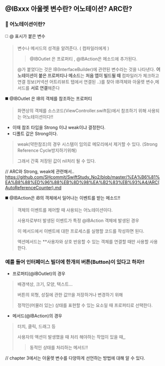 ## @IBxxx 아울렛 변수란? 어노테이션? ARC란?

### 🔭 어노테이션이란?
:white_medium_square: @ 표시가 붙은 변수
> 변수나 메서드의 성격을 알려준다. ( 컴파일러에게 )
>  > @IBOutlet 은 프로퍼티 , @IBAction은 메소드에 추가된다.
>  
>   @가 붙었다는 것은 IB(InterfaceBuilder)에 관련된 변수라는 것을 나타낸다.
> **어노테이션이 붙은 프로퍼티나 메소드**는 **처음 앱이 빌드될 때** 컴파일러가 체크하고 연결 정보(커넥션 어트리뷰트 탭에서 연결된 ..)를 찾아 IB객체와 아울렛 변수,메서드를 **서로 연결**해준다 

:black_medium_square: @IBOutlet 은 IB의 객체를 참조하는 프로퍼티

> 화면상의 객체를 소스코드(ViewController.swift등)에서 참조하기 위해 사용되는 어노테이션이다!!

- 이때  참조 타입을 Strong 이냐 weak이냐 결정한다. 
- 디폴트 값은 Strong이다.

> weak(약한참조)의 경우 시스템이 임의로 메모리에서 제거할 수 있다. (Strong Reference Cycle방지하기위해)
> 
>  그래서 간혹 저장된 값이 nil처리 될 수 있다.

// ARC와 Strong, weak에 관련해서..
https://github.com/SHcommit/SwiftStudy_No2/blob/master/%EA%B6%81%EA%B8%88%ED%96%88%EB%8D%98%EA%B2%83%EB%93%A4/ARC(AutoReferenceCounter).md

:black_medium_square: @IBAction은 iB의 객체에서 일어나는 이벤트를 받는 메소드!!

> 객체의 이벤트를 제어할 때 사용되는 어노테이션이다.
>
> 사용자로부터 발생된 이벤트가 특정 @IBAction 객체에 발생된 경우
>
> 이 메서드에서 이벤트에 대한 프로세스를 실행할 코드를 작성하면 된다.
> 
> 액션메서드는 **사용자와 상호 반응할 수 있는 객체를 연결할 때만 사용할 사용한다.

### 예를 들어 인터페이스 빌더에 한개의 버튼(Button)이 있다고 하자!!

- 프로퍼티(@IBOutlet)의 경우
> 배경색상, 크기, 모양, 텍스트...
> 
> 버튼의 외형, 성질에 관한 값!!!을 저장하거나 변경하기 위해
> 
>  정적인(머물러 있는) 상태를 표현할 수 있는 요소일 때 프로퍼티로 선택한다.

- 메서드(@IBAction)의 경우
> 터치, 클릭, 드래그 등 
> 
> 사용자의 액션이 발생했을 때 처리 해야하는 작업이 있을 때,,
> 
> > 동적인 상태를 처리하는 메서드!!
 
 // chapter 3에서는 아울렛 변수를 다양하게 선언하는 방법에 대해 알 수 있다.
